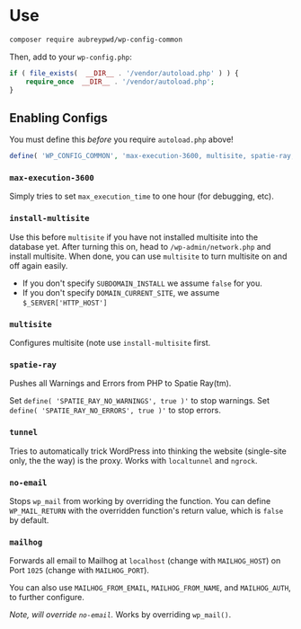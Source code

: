 # Use

```bash
composer require aubreypwd/wp-config-common
```

Then, add to your `wp-config.php`:

```php
if ( file_exists(  __DIR__ . '/vendor/autoload.php' ) ) {
	require_once  __DIR__ . '/vendor/autoload.php';
}
```

## Enabling Configs

You must define this _before_ you require `autoload.php` above!

```php
define( 'WP_CONFIG_COMMON', 'max-execution-3600, multisite, spatie-ray, tunnel, noemail, mailhog' );
```

### `max-execution-3600`

Simply tries to set `max_execution_time` to one hour (for debugging, etc).

### `install-multisite`

Use this before `multisite` if you have not installed multisite into the database yet. After turning this on, head to `/wp-admin/network.php` and install multisite. When done, you can use `multisite` to turn multisite on and off again easily.

- If you don't specify `SUBDOMAIN_INSTALL` we assume `false` for you.
- If you don't specify `DOMAIN_CURRENT_SITE`, we assume `$_SERVER['HTTP_HOST']`


### `multisite`

Configures multisite (note use `install-multisite` first.

### `spatie-ray`

Pushes all Warnings and Errors from PHP to Spatie Ray(tm).

Set `define( 'SPATIE_RAY_NO_WARNINGS', true )'` to stop warnings. 
Set `define( 'SPATIE_RAY_NO_ERRORS', true )'` to stop errors. 

### `tunnel`

Tries to automatically trick WordPress into thinking the website (single-site only, the the way) is the proxy. Works with `localtunnel` and `ngrock`.

### `no-email`

Stops `wp_mail` from working by overriding the function. You can define `WP_MAIL_RETURN` with the overridden function's return value, which is `false` by default.

### `mailhog`

Forwards all email to Mailhog at `localhost` (change with `MAILHOG_HOST`) on Port `1025` (change with `MAILHOG_PORT`).

You can also use `MAILHOG_FROM_EMAIL`, `MAILHOG_FROM_NAME`, and `MAILHOG_AUTH`, to further configure.

_Note, will override `no-email`._ Works by overriding `wp_mail()`.